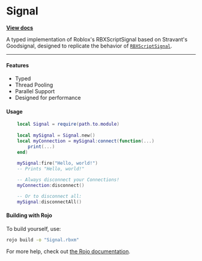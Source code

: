 # Signal

<a href="http://clownxz.github.io/signal"><strong>View docs</strong></a>

A typed implementation of Roblox's RBXScriptSignal based on Stravant's Goodsignal, designed to replicate the behavior of [`RBXScriptSignal`](https://create.roblox.com/docs/reference/engine/datatypes/RBXScriptSignal).

---
    
#### Features
- Typed
- Thread Pooling
- Parallel Support
- Designed for performance
    
#### Usage
```lua
    local Signal = require(path.to.module)
    
    local mySignal = Signal.new()
    local myConnection = mySignal:connect(function(...)
        print(...)
    end)
    
    mySignal:fire("Hello, world!")
    -- Prints "Hello, world!"

    -- Always disconnect your Connections!
    myConnection:disconnect()

    -- Or to disconnect all:
    mySignal:disconnectAll()
```

#### Building with Rojo

To build yourself, use: 
```bash
rojo build -o "Signal.rbxm"
```

For more help, check out [the Rojo documentation](https://rojo.space/docs).